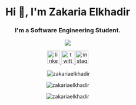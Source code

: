 <h1 align="center">Hi 👋, I'm Zakaria Elkhadir</h1>
<h3 align="center">I'm a <b>Software Engineering</b> Student.</h3>

<div align="center">
<!--skills logos-->
  <!--
  <img src="https://cdn.jsdelivr.net/gh/devicons/devicon/icons/linux/linux-original.svg" height="30" alt="linux logo"  />
  <img width="12" />
  <img src="https://cdn.jsdelivr.net/gh/devicons/devicon/icons/c/c-original.svg" height="30" alt="c logo"  />
  <img width="12" />
  <img src="https://cdn.jsdelivr.net/gh/devicons/devicon/icons/python/python-original.svg" height="30" alt="python logo"  />
  <img width="12" />
  <img src="https://cdn.jsdelivr.net/gh/devicons/devicon/icons/bash/bash-original.svg" height="30" alt="bash logo"  />
  <img width="12" />
  <img src="https://cdn.jsdelivr.net/gh/devicons/devicon/icons/git/git-original.svg" height="30" alt="git logo"  />
  <img width="12" />
  <img src="https://cdn.jsdelivr.net/gh/devicons/devicon/icons/html5/html5-original.svg" height="30" alt="html5 logo"  />
  <img width="12" />
  <img src="https://cdn.jsdelivr.net/gh/devicons/devicon/icons/css3/css3-original.svg" height="30" alt="css3 logo"  />
  <img width="12" />
  <img src="https://cdn.jsdelivr.net/gh/devicons/devicon/icons/javascript/javascript-original.svg" height="30" alt="javascript logo"  />
</div> -->
<p align="center">
  <a href="https://skillicons.dev">
    <img src="https://skillicons.dev/icons?i=linux,bash,vim,git,github,c,python,javascript,mysql,nginx,react,next" />
  </a>
</p>

<div align="center">
  <a href="https://www.linkedin.com/in/zakaria-elkhadir-542118279/" target="_blank">
    <img src="https://img.shields.io/static/v1?message=LinkedIn&logo=linkedin&label=&color=0077B5&logoColor=white&labelColor=&style=for-the-badge" height="35" alt="linkedin logo"  />
  </a>
  <a href="https://twitter.com/ZakariaElkhadi5" target="_blank">
    <img src="https://img.shields.io/static/v1?message=Twitter&logo=twitter&label=&color=1DA1F2&logoColor=white&labelColor=&style=for-the-badge" height="35" alt="twitter logo"  />
  </a>
  <a href="https://www.instagram.com/zakariaelkhadir?igsh=ODA1NTc5OTg5Nw==" target="_blank">
    <img src="https://img.shields.io/static/v1?message=Instagram&logo=instagram&label=&color=E4405F&logoColor=white&labelColor=&style=for-the-badge" height="35" alt="instagram logo"  />
  </a>
</div>

<div align="center">

<p><center>&nbsp;<img align="center" src="https://github-readme-stats.vercel.app/api?username=zakariaelkhadir&show_icons=true&locale=en" alt="zakariaelkhadir" /></center></p>

<p><img align="center" src="https://github-readme-streak-stats.herokuapp.com/?user=zakariaelkhadir&" alt="zakariaelkhadir" /></p>


<p><img align="" src="https://github-readme-stats.vercel.app/api/top-langs?username=zakariaelkhadir&show_icons=true&locale=en&layout=compact" alt="zakariaelkhadir" /></p>

</div>
